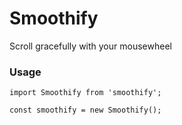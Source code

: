 # Smoothify

Scroll gracefully with your mousewheel

### Usage

```
import Smoothify from 'smoothify';

const smoothify = new Smoothify();
```
